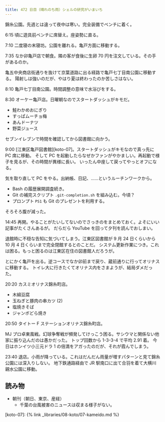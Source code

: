 ```yaml
---
title: 472 日目（晴れのち雨）シェルの研究がいまいち
---
```


錦糸公園。先週とは違って夜中は寒い。完全装備でベンチに着く。

6:15 頃に遊具前ベンチに席替え。座姿勢に直る。

7:10 二度寝の末寝坊。公園を離れる。亀戸方面に移動する。

7:35 なか卯亀戸店で朝食。隣の客が食後に生卵 70 円を注文している。その手があるのか。

亀五中央商店街通りを抜けて京葉道路に出る経路で亀戸七丁目南公園に移動する。
陽射しは強いのだが、やはり夏は終わったのか苦しさはない。

8:10 亀戸七丁目南公園。時間調整の意味で水浴びをする。

8:30 オーケー亀戸店。日曜朝なのでスタートダッシュがキモだ。

* 鮭わかめおにぎり
* すっぱムーチョ梅
* あんドーナツ
* 野菜ジュース

セブンイレブンで時間を確認してから図書館に向かう。

9:00 [江東区亀戸図書館][koto-07]。スタートダッシュがキモなので真っ先に PC 席に移動。
そして PC を起動したらなぜかファンがやかましい。再起動で様子を見るが、その時間が異様に長い。
いったん中座して戻ってやっとオフになる。

気を取り直して PC をやる。出納帳、日記、……というルーチンワークから。

* Bash の履歴展開調査続き。
* Git の補完スクリプト `.git-completion.sh` を組み込む。今頃？
* プロンプト `PS1` も Git のプレゼントを利用する。

そろそろ腹が減った。

14:45 再開。やることがたいしてないのでさっきのをまとめておく。よそにいい記事がたくさんあるが。
だらだら YouTube を回って夕刊を読んでおしまい。

退館時に不穏な告知に気づいてしまう。江東区図書館が 9 月 24 日くらいから 10 月 4 日くらいまで完全閉館するとのことだ。
システム更新作業につき。これは困る。もっと困るのは江東区在住の図書館人だろうが。

とにかく亀戸を出る。逆コースでなか卯前まで戻り、蔵前通りに行ってオリナスに移動する。
トイレ大に行きたくてオリナス内をさまようが、結局ダメだった。

20:20 カスミオリナス錦糸町店。

* 木綿豆腐
* 玉ねぎと豚肉の串カツ (2)
* 塩焼きそば
* ジャンボどら焼き

20:50 タイトー F ステーションオリナス錦糸町店。

MJ プロ卓東風戦。幻球争奪戦が頻発してけっこう困る。サシウマと関係ない他家に振り込んだのは愚かだった。
トップ回数から 1-3-3-4 で平均 2.91 着。
今日はホンイツ小三元ドラ 1 の倍満をアガったのだが、それが霞んでしまう。

23:40 退店。小雨が降っている。これはだんだん雨量が増すパターンと見て錦糸公園には深入りしない。
地下鉄通路経由で JR 駅南口に出て合羽を着て大横川親水公園に移動。

## 読み物

* 朝刊（朝日、東京、産経）
  * 千葉の台風被害のニュースは収まる様子がない。

[koto-07]: {% link _libraries/08-koto/07-kameido.md %}
